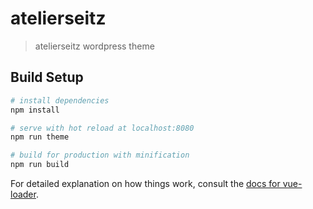 # atelierseitz

> atelierseitz wordpress theme

## Build Setup

``` bash
# install dependencies
npm install

# serve with hot reload at localhost:8080
npm run theme

# build for production with minification
npm run build
```

For detailed explanation on how things work, consult the [docs for vue-loader](http://vuejs.github.io/vue-loader).
